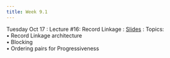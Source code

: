 ```yaml
---
title: Week 9.1
---
```


Tuesday Oct 17
: Lecture #16: Record Linkage
  : [Slides](https://docs.google.com/presentation/d/111HA2EdvUO8tGePvnx-DrNhWfX4MhqeP/edit?usp=sharing&ouid=107445138954532774881&rtpof=true&sd=true)
: Topics: <br> &#x2022; Record Linkage architecture <br> &#x2022;  Blocking <br> &#x2022; Ordering pairs for Progressiveness